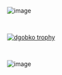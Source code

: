 ![image](https://user-images.githubusercontent.com/105132801/236891425-b0ab7f93-b868-411c-898f-81d56471a1d1.png)

<br />

<p align="left"> <a href="https://github.com/ryo-ma/github-profile-trophy"><img src="https://github-profile-trophy.vercel.app/?username=dgubko&column=7&margin-w=40&theme=onedark" alt="dgobko trophy" /></a> </p>

<br />

![image](https://user-images.githubusercontent.com/105132801/236891591-ea114ffb-57e5-4969-9f78-885137e8b1e7.png)

